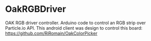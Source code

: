 # OakRGBDriver
OAK RGB driver controller.
Arduino code to control an RGB strip over Particle.io API.
This android client was design to control this board: https://github.com/RiRomain/OakColorPicker
